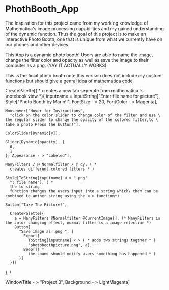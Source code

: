 # PhothBooth_App
The Inspiration for this project came from my working knowledge of Mathematica's image processing capabilities and my gained understanding of the dynamic function. Thus the goal of this project is to make an interactive Photo Booth, one that is unique from what we currently have on our phones and other devices.

This App is a dynamic photo booth! Users are able to name the image, change the filter color and opacity as well as save the image to their computer as a png. (YAY IT ACTUALLY WORKS)

This is the finial photo booth note this verison does not include my custom functions but should give a genral idea of mathematica code 

CreatePalette[( * creates a new tab seperate from mathematica 's \notebook view *){
    inputname = InputString["Enter file name for picture"],
    Style["Photo Booth by Marin!!", FontSize - > 20,
      FontColor - > Magenta],

    Mouseover["Hover for Instructions",
      "click on the color slider to change color of the filter and use \
    the regular slider to change the opacity of the colored filter,to \
    take a photo Press the button!"],

    ColorSlider[Dynamic[y]],

    Slider[Dynamic[opacity], {
      0,
      1
    }, Appearance - > "Labeled"],

    ManyFilters / @ Normalfilter / @ dy, ( *
      creates different colored filters * )

    Style[ToString[inputname] < > ".png"
      ": file name"], ( *
      the to string
      function changes the users input into a string which\ then can be combined to anther string using the < > function*)

    Button["Take The Picture!",

      CreatePalette[{
        a = ManyFilters @Normalfilter @CurrentImage[], (* ManyFilters is the color changing effect, normal filter is a image relection *)
        Button[
          "Save image as .png ", {
            Export[
              ToString[inputname] < > ( * adds two strings togther * )
              "photoboothpicture.png", a],
            Beep[]( *
              the sound should notify users something has happened * )
          }]
      }]]
  }, \

  WindowTitle - > "Project 3", Background - > LightMagenta]
